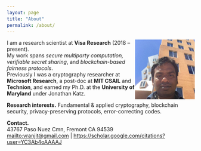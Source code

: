 ```yaml
---
layout: page
title: "About"
permalink: /about/
---
```


<img src="/images/profile.jpg" align="right" width="160">

I am a research scientist at **Visa Research** (2018 – present).  
My work spans *secure multiparty computation, verifiable secret sharing*, and *blockchain-based fairness protocols*.  
Previously I was a cryptography researcher at **Microsoft Research**, a post-doc at **MIT CSAIL** and **Technion**, and earned my Ph.D. at the **University of Maryland** under Jonathan Katz.

**Research interests.** Fundamental & applied cryptography, blockchain security, privacy-preserving protocols, error-correcting codes.

**Contact.**  
43767 Paso Nuez Cmn, Fremont CA 94539  
<mailto:vranjit@gmail.com> | <https://scholar.google.com/citations?user=YC3Ab4oAAAAJ>